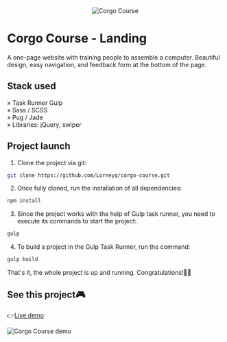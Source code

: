 <div align='center'><img src='https://corgo-course.vercel.app/images/logo.png' alt='Corgo Course'/></div>

# Corgo Course - Landing

A one-page website with training people to assemble a computer. Beautiful design, easy navigation, and feedback form at the bottom of the page.

## Stack used

» Task Runner Gulp\
» Sass / SCSS\
» Pug / Jade\
» Libraries: jQuery, swiper

## Project launch

1. Clone the project via git:

```bash
git clone https://github.com/Lorneyq/corgo-course.git
```

2. Once fully cloned, run the installation of all dependencies:

```bash
npm install
```

3. Since the project works with the help of Gulp task runner, you need to execute its commands to start the project:

```bash
gulp
```

4. To build a project in the Gulp Task Runner, run the command:

```bash
gulp build
```

That's it, the whole project is up and running. Congratulations!🎉🥳

## See this project🎮

👉[Live demo](https://corgo-course.vercel.app/)

![Corgo Course demo](https://lorneyq.vercel.app/_next/image?url=%2F_next%2Fstatic%2Fmedia%2Fcorgo-course.be7d7047.jpg&w=3840&q=75)
